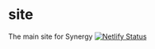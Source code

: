 # site
The main site for Synergy
[![Netlify Status](https://api.netlify.com/api/v1/badges/a7ba8794-f631-4a18-bdc7-d2d2f3e09d93/deploy-status)](https://app.netlify.com/sites/comingsoonsynergy/deploys)
